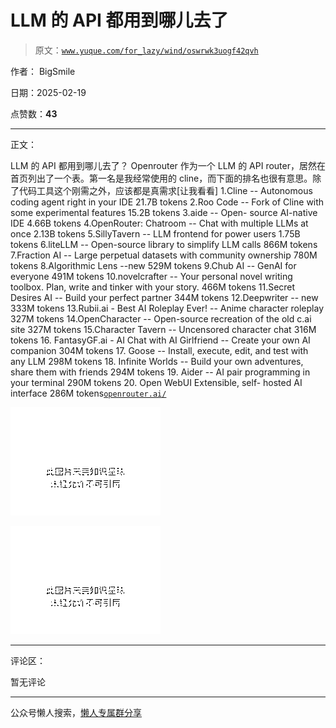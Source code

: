 # LLM 的 API 都用到哪儿去了

> 原文：[`www.yuque.com/for_lazy/wind/oswrwk3uogf42qvh`](https://www.yuque.com/for_lazy/wind/oswrwk3uogf42qvh)

作者： BigSmile

日期：2025-02-19

点赞数：**43**

* * *

正文：

LLM 的 API 都用到哪儿去了？ Openrouter 作为一个 LLM 的 API
router，居然在首页列出了一个表。第一名是我经常使用的 cline，而下面的排名也很有意思。除了代码工具这个刚需之外，应该都是真需求[让我看看]
1.Cline -- Autonomous coding agent right in your IDE 21.7B tokens 2.Roo Code
-- Fork of Cline with some experimental features 15.2B tokens 3.aide -- Open-
source AI-native IDE 4.66B tokens 4.OpenRouter: Chatroom -- Chat with multiple
LLMs at once 2.13B tokens 5.SillyTavern -- LLM frontend for power users 1.75B
tokens 6.liteLLM -- Open-source library to simplify LLM calls 866M tokens
7.Fraction AI -- Large perpetual datasets with community ownership 780M tokens
8.Algorithmic Lens --new 529M tokens 9.Chub AI -- GenAI for everyone 491M
tokens 10.novelcrafter -- Your personal novel writing toolbox. Plan, write and
tinker with your story. 466M tokens 11.Secret Desires AI -- Build your perfect
partner 344M tokens 12.Deepwriter -- new 333M tokens 13.Rubii.ai - Best AI
Roleplay Ever! -- Anime character roleplay 327M tokens 14.OpenCharacter --
Open-source recreation of the old c.ai site 327M tokens 15.Character Tavern --
Uncensored character chat 316M tokens 16. FantasyGF.ai - AI Chat with AI
Girlfriend -- Create your own AI companion 304M tokens 17. Goose -- Install,
execute, edit, and test with any LLM 298M tokens 18. Infinite Worlds -- Build
your own adventures, share them with friends 294M tokens 19. Aider -- AI pair
programming in your terminal 290M tokens 20. Open WebUI Extensible, self-
hosted AI interface 286M
tokens[`openrouter.ai/`](https://openrouter.ai/)

![](img/b2ac8c947c3d242ee6852d863e427839.png "None")

![](img/4c61cd99da71930f733d671fcd6134a5.png "None")

* * *

评论区：

暂无评论

* * *

公众号懒人搜索，[懒人专属群分享](https://lazybook.fun/#/blog/group)